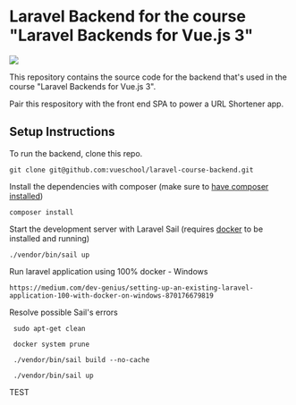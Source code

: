 # Laravel Backend for the course "Laravel Backends for Vue.js 3"

[![](https://vueschool.io/media/1b4b17d7dfaf4a708fbd160ba767b6d8/laravel-backends-for-vue-js-3-not-transparent.jpg)](https://vueschool.io/courses/laravel-backends-for-vue-js-3)

This repository contains the source code for the backend that's used in the course "Laravel Backends for Vue.js 3".

Pair this respository with the front end SPA to power a URL Shortener app.

## Setup Instructions

To run the backend, clone this repo.

```
git clone git@github.com:vueschool/laravel-course-backend.git
```

Install the dependencies with composer (make sure to [have composer installed](https://getcomposer.org/))

```
composer install
```

Start the development server with Laravel Sail (requires [docker](https://www.docker.com/) to be installed and running)

```
./vendor/bin/sail up
```

Run laravel application using 100% docker - Windows
```
https://medium.com/dev-genius/setting-up-an-existing-laravel-application-100-with-docker-on-windows-870176679819
```
Resolve possible Sail's errors 
```
 sudo apt-get clean
```
```
 docker system prune
```
```
 ./vendor/bin/sail build --no-cache
```
```
 ./vendor/bin/sail up
```
TEST
